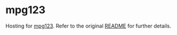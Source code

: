 # mpg123

Hosting for [mpg123][1]. Refer to the original [README](README) for further
details.

[1]: https://www.mpg123.de/
